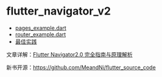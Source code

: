 # flutter_navigator_v2

- [pages_example.dart](https://github.com/MeandNi/flutter_navigator_v2/blob/master/lib/pages_example.dart)
- [router_example.dart](https://github.com/MeandNi/flutter_navigator_v2/blob/master/lib/router_example.dart)
- [最佳实践](https://github.com/MeandNi/flutter_navigator_v2/blob/master/lib/)

文章详解：[Flutter Navigator2.0 完全指南与原理解析](https://juejin.im/post/6893319571881590797/)

新书开源：https://github.com/MeandNi/flutter_source_code
